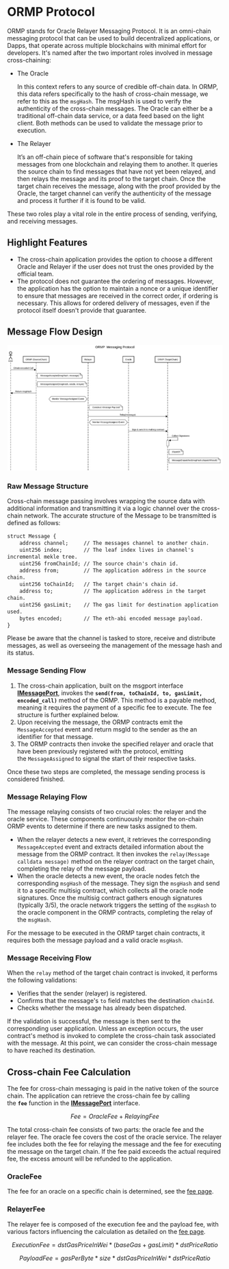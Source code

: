 # ORMP Protocol

ORMP stands for Oracle Relayer Messaging Protocol. It is an omni-chain messaging protocol that can be used to build decentralized applications, or Dapps, that operate across multiple blockchains with minimal effort for developers. It's named after the two important roles involved in message cross-chaining:

- The Oracle
    
    In this context refers to any source of credible off-chain data. In ORMP, this data refers specifically to the hash of cross-chain message, we refer to this as the `msgHash`. The msgHash is used to verify the authenticity of the cross-chain messages. The Oracle can either be a traditional off-chain data service, or a data feed based on the light client. Both methods can be used to validate the message prior to execution.
    
- The Relayer
    
    It’s an off-chain piece of software that's responsible for taking messages from one blockchain and relaying them to another. It queries the source chain to find messages that have not yet been relayed, and then relays the message and its proof to the target chain. Once the target chain receives the message, along with the proof provided by the Oracle, the target channel can verify the authenticity of the message and process it further if it is found to be valid.
    

These two roles play a vital role in the entire process of sending, verifying, and receiving messages.

## Highlight Features

- The cross-chain application provides the option to choose a different Oracle and Relayer if the user does not trust the ones provided by the official team.
- The protocol does not guarantee the ordering of messages. However, the application has the option to maintain a nonce or a unique identifier to ensure that messages are received in the correct order, if ordering is necessary. This allows for ordered delivery of messages, even if the protocol itself doesn't provide that guarantee.

## Message Flow Design

![msgport-ormp-1](../../images/msgport-ormp-1.png)

### Raw Message Structure

Cross-chain message passing involves wrapping the source data with additional information and transmitting it via a logic channel over the cross-chain network. The accurate structure of the Message to be transmitted is defined as follows:

```solidity linenums="1"
struct Message {
    address channel;     // The messages channel to another chain.
    uint256 index;       // The leaf index lives in channel's incremental mekle tree.
    uint256 fromChainId; // The source chain's chain id.
    address from;        // The application address in the source chain.
    uint256 toChainId;   // The target chain's chain id.
    address to;          // The application address in the target chain.
    uint256 gasLimit;    // The gas limit for destination application used.
    bytes encoded;       // The eth-abi encoded message payload.
}
```

Please be aware that the channel is tasked to store, receive and distribute messages, as well as overseeing the management of the message hash and its status.

### Message Sending Flow

1. The cross-chain application, built on the msgport interface **[IMessagePort](../../build/interfaces.md#imessageport)**, invokes the **`send(from, toChainId, to, gasLimit, encoded_call)`** method of the ORMP. This method is a payable method, meaning it requires the payment of a specific fee to execute. The fee structure is further explained below.
2. Upon receiving the message, the ORMP contracts emit the `MessageAccepted` event and return msgId to the sender as the an identifier for that message. 
3. The ORMP contracts then invoke the specified relayer and oracle that have been previously registered with the protocol, emitting the `MessageAssigned` to signal the start of their respective tasks.

Once these two steps are completed, the message sending process is considered finished.

### Message Relaying Flow

The message relaying consists of two crucial roles: the relayer and the oracle service. These components continuously monitor the on-chain ORMP events to determine if there are new tasks assigned to them.

- When the relayer detects a new event, it retrieves the corresponding `MessageAccepted` event and extracts detailed information about the message from the ORMP contract. It then invokes the `relay(Message calldata message)` method on the relayer contract on the target chain, completing the relay of the message payload.
- When the oracle detects a new event, the oracle nodes fetch the corresponding `msgHash` of the message. They sign the `msgHash` and send it to a specific multisig contract, which collects all the oracle node signatures. Once the multisig contract gathers enough signatures (typically 3/5), the oracle network triggers the setting of the `msgHash` to the oracle component in the ORMP contracts, completing the relay of the `msgHash`.

For the message to be executed in the ORMP target chain contracts, it requires both the message payload and a valid oracle `msgHash`.

### Message Receiving Flow

When the `relay` method of the target chain contract is invoked, it performs the following validations:

- Verifies that the sender (relayer) is registered.
- Confirms that the message's `to` field matches the destination `chainId`.
- Checks whether the message has already been dispatched.

If the validation is successful, the message is then sent to the corresponding user application. Unless an exception occurs, the user contract's method is invoked to complete the cross-chain task associated with the message. At this point, we can consider the cross-chain message to have reached its destination.

##  Cross-chain Fee Calculation

The fee for cross-chain messaging is paid in the native token of the source chain. The application can retrieve the cross-chain fee by calling the **`fee`** function in the **[IMessagePort](../../build/interfaces.md#imessageport)** interface.

$$
Fee = OracleFee + RelayingFee
$$

The total cross-chain fee consists of two parts: the oracle fee and the relayer fee. The oracle fee covers the cost of the oracle service. The relayer fee includes both the fee for relaying the message and the fee for executing the message on the target chain. If the fee paid exceeds the actual required fee, the excess amount will be refunded to the application.

### OracleFee

The fee for an oracle on a specific chain is determined, see the [fee page](https://github.com/msgport/ORMP/blob/main/script/input/1/fee.c.json#L2).

### RelayerFee

The relayer fee is composed of the execution fee and the payload fee, with various factors influencing the calculation as detailed on the [fee page](https://github.com/msgport/ORMP/blob/main/script/input/1/fee.c.json#L10).

$$
ExecutionFee = dstGasPriceInWei * (baseGas+gasLimit) * dstPriceRatio
$$

$$
PayloadFee = gasPerByte * size * dstGasPriceInWei * dstPriceRatio
$$
